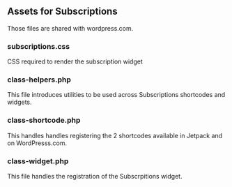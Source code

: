 ## Assets for Subscriptions

Those files are shared with wordpress.com.

### subscriptions.css

CSS required to render the subscription widget

### class-helpers.php

This file introduces utilities to be used across Subscriptions shortcodes and widgets.

### class-shortcode.php

This handles handles registering the 2 shortcodes available in Jetpack and on WordPresss.com.

### class-widget.php

This file handles the registration of the Subscrpitions widget.
